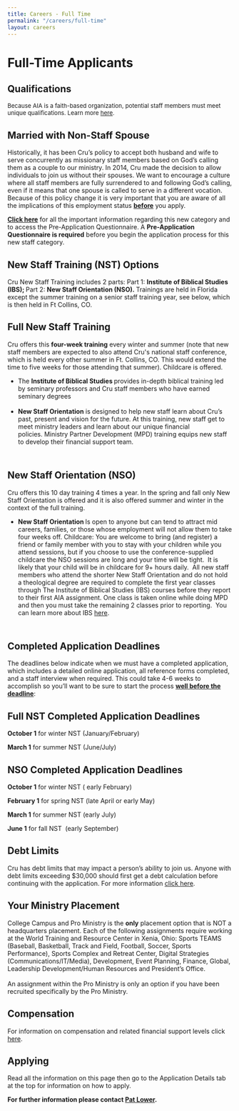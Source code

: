```yaml
---
title: Careers - Full Time
permalink: "/careers/full-time"
layout: careers
---
```


<h1>Full-Time Applicants</h1><h2 class="p2">Qualifications</h2><div class="row"><div class="col-md-12"><p class="p3"><img src="/uploads/careers/NewStaff2010-web.jpg" alt="" p="" class="img-responsive pull-right col-md-5" /><span style="font-size: 13px;">Because AIA is a faith-based organization, potential staff members must meet unique qualifications. Learn more <a href="/careers/qualifications">here</a>.&nbsp;</span></p><h2>Married with Non-Staff Spouse</h2><p>Historically, it has been Cru&rsquo;s policy to accept both husband and wife to serve concurrently as missionary staff members based on God&rsquo;s calling them as a couple to our ministry. In 2014, Cru made the decision to allow individuals to join us without their spouses. We want to encourage a culture where all staff members are fully surrendered to and following God&rsquo;s calling, even if it means that one spouse is called to serve in a different vocation. Because of this policy change it is very important that you are aware of all the implications of this employment status <strong><span style="text-decoration: underline;">before</span></strong> you apply.</p><p><a href="/careers/married-individual-applicants"><strong>Click here</strong></a> for all the important information regarding this new category and to access the Pre-Application Questionnaire. A <strong>Pre-Application Questionnaire is required</strong> before you begin the application process for this new staff category. </p><h2 class="p1">New Staff Training (NST) Options</h2><p>Cru New Staff Training includes 2 parts: Part 1:&nbsp;<strong>Institute of Biblical Studies (IBS);&nbsp;</strong>Part 2:&nbsp;<strong>New Staff Orientation (NSO).&nbsp;</strong>Trainings are held in Florida except the summer training on a senior staff training year, see below, which is then held in Ft Collins, CO.</p><h2 class="p1">Full New Staff Training</h2><p>Cru offers this&nbsp;<strong>four-week training</strong>&nbsp;every winter and summer (note that new staff members are expected to also attend Cru's national staff conference, which is held every other summer in Ft. Collins, CO. This would extend the time to five weeks for those attending that summer). Childcare is offered.</p><ul class="ul1"><li class="li1"><span class="s4">The <strong>Institute of Biblical Studies </strong></span>provides in-depth biblical training led by seminary professors and Cru staff members who have earned seminary degrees<br /><br /></li><li class="li1"><span class="s4"></span><b>New Staff </b><strong>Orientation</strong>&nbsp;is designed to help new staff learn about Cru&rsquo;s past, present and vision for the future. At this training,&nbsp;new staff get to meet ministry leaders and learn about our unique financial policies.&nbsp;Ministry Partner Development (MPD) training equips new staff to develop their financial support team.</li></ul><h2 class="p1"><br />New Staff Orientation (NSO)</h2><p>Cru offers this 10 day training 4 times a year. In the spring and fall only New Staff Orientation is offered and it is also offered summer and winter in the context of the full training.</p><ul class="ul1"><li class="li1"><span class="s4"><strong>New Staff Orientation </strong></span>Is open to anyone but can tend to attract mid careers, families, or those whose employment will not allow them to take four weeks off. Childcare: You are welcome to bring (and register) a friend or family member with you to stay with your children while you attend sessions, but if you choose to use the conference-supplied childcare the NSO sessions are long and your time will be tight.&nbsp; It is likely that your child will be in childcare for 9+ hours daily.&nbsp;&nbsp;All new staff members who attend the shorter New Staff Orientation and do not hold a theological degree are required to complete the first year classes through The Institute of Biblical Studies (IBS) courses&nbsp;before they report to their first AIA assignment. One class is taken online while doing MPD and then you must take the remaining 2 classes prior to reporting. &nbsp;You can learn more about IBS <a href="http://ibs.cru.org/">here</a>.</li></ul><h2><br />Completed Application Deadlines</h2><p>The deadlines below indicate when we must have a completed application, which includes a detailed online application, all reference forms completed, and a staff interview when required. This could take 4-6 weeks to accomplish so you&rsquo;ll want to be sure to start the process <span style="text-decoration: underline;"><strong>well before the deadline</strong></span>:</p><h2 class="p1">Full NST Completed Application Deadlines</h2><p class="p1"><b>October 1</b> for winter NST (January/February)</p><p class="p1"><b>March 1</b> for summer NST (June/July)</p><h2 class="p1">NSO Completed Application Deadlines</h2><p class="p1"><b>October 1</b> for winter NST ( early February)</p><p class="p1"><b>February 1</b> for spring NST (late April or early May)</p><p><b>March 1</b> for summer NST (early July)</p><p class="p1"><b>June 1</b> for fall NST&nbsp; (early September)</p><h2 class="p1">Debt Limits</h2><p class="MsoNormal">Cru has debt limits that may impact a person&rsquo;s ability to join us. Anyone with debt limits exceeding $30,000 should first get a debt calculation before continuing with the application. For more information <a href="/careers/debt-limits">click here</a>.</p><h2 class="p1">Your Ministry Placement</h2><p class="p1">College Campus and Pro Ministry is the <strong>only</strong> placement option that is NOT a headquarters placement. Each of the following assignments require working at the World Training and Resource Center in Xenia, Ohio: Sports TEAMS (Baseball, Basketball, Track and Field, Football, Soccer, Sports Performance), Sports Complex and Retreat Center, Digital Strategies (Communications/IT/Media), Development, Event Planning, Finance, Global, Leadership Development/Human Resources and President&rsquo;s Office. <br /><br />An assignment within the Pro Ministry is only an option if you have been recruited specifically by the Pro Ministry.</p><h2 class="p1">Compensation</h2><p class="p1">For information on compensation and related financial support levels click <a href="/careers/compensation">here</a>.</p><h2 class="p1">Applying</h2><p>Read all the information on this page then go to the Application Details tab at the top for information on how to apply.</p><p class="p1"></p><p class="p1"><strong>For further information please contact <a href="mailto:pat.lower@athletesinaction.org">Pat Lower</a>.</strong></p><p class="p1"></p></div></div>